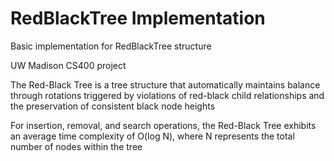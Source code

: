 # RedBlackTree Implementation

Basic implementation for RedBlackTree structure 

UW Madison CS400 project

The Red-Black Tree is a tree structure that automatically maintains balance through rotations triggered by violations of red-black child relationships and the preservation of consistent black node heights

For insertion, removal, and search operations, the Red-Black Tree exhibits an average time complexity of O(log N), where N represents the total number of nodes within the tree
